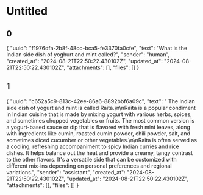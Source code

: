 # Untitled

## 0

{
  "uuid": "f1976dfa-2b8f-48cc-bca5-fe3370fa0cfe",
  "text": "What is the Indian side dish of yoghurt and mint called?",
  "sender": "human",
  "created_at": "2024-08-21T22:50:22.430102Z",
  "updated_at": "2024-08-21T22:50:22.430102Z",
  "attachments": [],
  "files": []
}

## 1

{
  "uuid": "c652a5c9-813c-42ee-86a6-8892bbf6a09c",
  "text": " The Indian side dish of yogurt and mint is called Raita.\n\nRaita is a popular condiment in Indian cuisine that is made by mixing yogurt with various herbs, spices, and sometimes chopped vegetables or fruits. The most common version is a yogurt-based sauce or dip that is flavored with fresh mint leaves, along with ingredients like cumin, roasted cumin powder, chili powder, salt, and sometimes diced cucumber or other vegetables.\n\nRaita is often served as a cooling, refreshing accompaniment to spicy Indian curries and rice dishes. It helps balance out the heat and provide a creamy, tangy contrast to the other flavors. It's a versatile side that can be customized with different mix-ins depending on personal preferences and regional variations.",
  "sender": "assistant",
  "created_at": "2024-08-21T22:50:22.430102Z",
  "updated_at": "2024-08-21T22:50:22.430102Z",
  "attachments": [],
  "files": []
}
